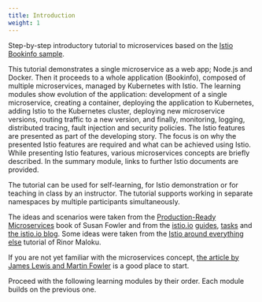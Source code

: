 ```yaml
---
title: Introduction
weight: 1
---
```


Step-by-step introductory tutorial to microservices based on the
[Istio Bookinfo sample](/docs/guides/bookinfo).

This tutorial demonstrates a single microservice as a web app; Node.js and Docker. Then it proceeds to a whole
application (Bookinfo), composed of multiple microservices, managed by Kubernetes with Istio. The learning modules show
evolution of the application: development of a single microservice, creating a container, deploying the application to
Kubernetes, adding Istio to the Kubernetes cluster, deploying new microservice versions, routing traffic to a new
version, and finally, monitoring, logging, distributed tracing, fault injection and security policies. The Istio
features are presented as part of the developing story. The focus is on why the presented Istio features are required
and what can be achieved using Istio. While presenting Istio features, various microservices concepts are briefly
described. In the summary module, links to further Istio documents are provided.

The tutorial can be used for self-learning, for Istio demonstration or for teaching in class by an instructor. The
tutorial supports working in separate namespaces by multiple participants simultaneously.

The ideas and scenarios were taken from the
[Production-Ready Microservices](http://shop.oreilly.com/product/0636920053675.do) book of Susan Fowler and from the
[istio.io](/) [guides](/docs/guides), [tasks](/docs/tasks) and [the istio.io blog](/blog). Some ideas were taken from
the [Istio around everything else](https://rinormaloku.com/series/istio-around-everything-else/) tutorial of
Rinor Maloku.

If you are not yet familiar with the microservices concept,
[the article by James Lewis and Martin Fowler](https://martinfowler.com/articles/microservices.html) is a good place to
start.

Proceed with the following learning modules by their order. Each module builds on the previous one.
